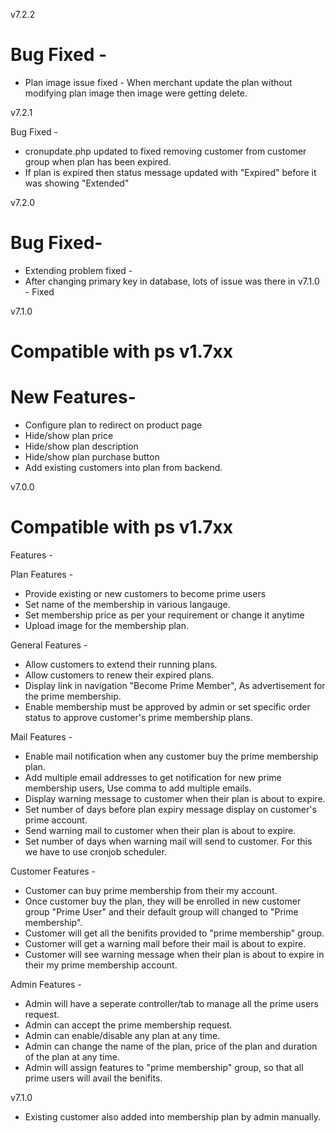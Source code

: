 v7.2.2

# Bug Fixed -
-   Plan image issue fixed - When merchant update the plan without modifying plan image then image were getting delete.


v7.2.1

Bug Fixed -

-   cronupdate.php updated to fixed removing customer from customer group when plan has been expired.
-   If plan is expired then status message updated with "Expired" before it was showing "Extended"


v7.2.0

# Bug Fixed-

-   Extending problem fixed -
-   After changing primary key in database, lots of issue was there in v7.1.0 - Fixed



v7.1.0

# Compatible with ps v1.7xx

# New Features-
-   Configure plan to redirect on product page
-   Hide/show plan price
-   Hide/show plan description
-   Hide/show plan purchase button
-   Add existing customers into plan from backend.




v7.0.0

# Compatible with ps v1.7xx


Features -

Plan Features -

- Provide existing or new customers to become prime users
- Set name of the membership in various langauge.
- Set membership price as per your requirement or change it anytime
- Upload image for the membership plan.

General Features -

- Allow customers to extend their running plans.
- Allow customers to renew their expired plans.
- Display link in navigation "Become Prime Member", As advertisement for the prime membership.
- Enable membership must be approved by admin or set specific order status to approve customer's prime membership plans.

Mail Features -

- Enable mail notification when any customer buy the prime membership plan.
- Add multiple email addresses to get notification for new prime membership users, Use comma to add multiple emails.
- Display warning message to customer when their plan is about to expire.
- Set number of days before plan expiry message display on customer's prime account.
- Send warning mail to customer when their plan is about to expire.
- Set number of days when warning mail will send to customer. For this we have to use cronjob scheduler.

Customer Features -

- Customer can buy prime membership from their my account.
- Once customer buy the plan, they will be enrolled in new customer group "Prime User" and their default group will changed to "Prime membership".
- Customer will get all the benifits provided to "prime membership" group.
- Customer will get a warning mail before their mail is about to expire.
- Customer will see warning message when their plan is about to expire in their my prime membership account.

Admin Features -

- Admin will have a seperate controller/tab to manage all the prime users request.
- Admin can accept the prime membership request.
- Admin can enable/disable any plan at any time.
- Admin can change the name of the plan, price of the plan and duration of the plan at any time.
- Admin will assign features to "prime membership" group, so that all prime users will avail the benifits.


v7.1.0

-   Existing customer also added into membership plan by admin manually.
